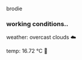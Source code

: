 brodie

<!--weather_start-->
### working conditions..

weather: overcast clouds ☁️

temp: 16.72 °C 👕

<!--weather_end-->
